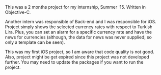 This was a 2 months project for my internship, Summer '15. Written in Objective-C. 

Another intern was responsible of Back-end and I was responsible for iOS. Project simply shows the selected currency rates with respect to Turkish Lira. Plus, you can set an alarm for a specific currency rate and have the news for currencies (although, the data for news was never supplied, so only a template can be seen).

This was my first iOS project, so I am aware that code quality is not good. Also, project might be get expired since this project was not developed further. You may need to update the packages if you want to run the project.
